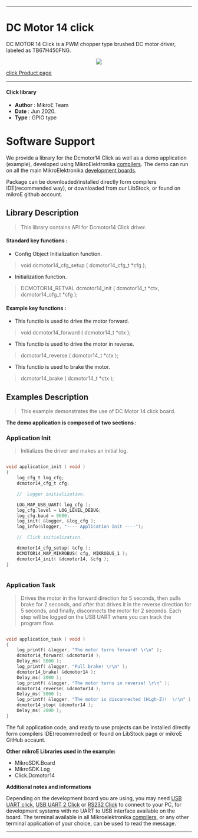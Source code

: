 
---
# DC Motor 14 click

DC MOTOR 14 Click is a PWM chopper type brushed DC motor driver, labeled as TB67H450FNG.

<p align="center">
  <img src="https://download.mikroe.com/images/click_for_ide/dcmotor14_click.png">
</p>

[click Product page](https://www.mikroe.com/dc-motor-14-click)

---

#### Click library 

- **Author**        : MikroE Team
- **Date**          : Jun 2020.
- **Type**          : GPIO type


# Software Support

We provide a library for the Dcmotor14 Click 
as well as a demo application (example), developed using MikroElektronika 
[compilers](https://shop.mikroe.com/compilers). 
The demo can run on all the main MikroElektronika [development boards](https://shop.mikroe.com/development-boards).

Package can be downloaded/installed directly form compilers IDE(recommended way), or downloaded from our LibStock, or found on mikroE github account. 

## Library Description

> This library contains API for Dcmotor14 Click driver.

#### Standard key functions :

- Config Object Initialization function.
> void dcmotor14_cfg_setup ( dcmotor14_cfg_t *cfg ); 
 
- Initialization function.
> DCMOTOR14_RETVAL dcmotor14_init ( dcmotor14_t *ctx, dcmotor14_cfg_t *cfg );

#### Example key functions :

- This functio is used to drive the motor forward.
> void dcmotor14_forward ( dcmotor14_t *ctx );
 
- This functio is used to drive the motor in reverse.
> dcmotor14_reverse ( dcmotor14_t *ctx );

- This functio is used to brake the motor.
> dcmotor14_brake ( dcmotor14_t *ctx );

## Examples Description

> This example demonstrates the use of DC Motor 14 click board. 

**The demo application is composed of two sections :**

### Application Init 

> Initializes the driver and makes an initial log.

```c

void application_init ( void )
{
    log_cfg_t log_cfg;
    dcmotor14_cfg_t cfg;

    //  Logger initialization.

    LOG_MAP_USB_UART( log_cfg );
    log_cfg.level = LOG_LEVEL_DEBUG;
    log_cfg.baud = 9600;
    log_init( &logger, &log_cfg );
    log_info(&logger, "---- Application Init ----");

    //  Click initialization.

    dcmotor14_cfg_setup( &cfg );
    DCMOTOR14_MAP_MIKROBUS( cfg, MIKROBUS_1 );
    dcmotor14_init( &dcmotor14, &cfg );
}
  
```

### Application Task

> Drives the motor in the forward direction for 5 seconds, then pulls brake for 2 seconds, 
> and after that drives it in the reverse direction for 5 seconds, and finally, 
> disconnects the motor for 2 seconds. Each step will be logged on the USB UART where
> you can track the program flow.

```c

void application_task ( void )
{
    log_printf( &logger, "The motor turns forward! \r\n" );
    dcmotor14_forward( &dcmotor14 );
    Delay_ms( 5000 );
    log_printf( &logger, "Pull brake! \r\n" );
    dcmotor14_brake( &dcmotor14 );
    Delay_ms( 2000 );
    log_printf( &logger, "The motor turns in reverse! \r\n" );
    dcmotor14_reverse( &dcmotor14 );
    Delay_ms( 5000 );
    log_printf( &logger, "The motor is disconnected (High-Z)!  \r\n" );
    dcmotor14_stop( &dcmotor14 );
    Delay_ms( 2000 );
}  

```

The full application code, and ready to use projects can be  installed directly form compilers IDE(recommneded) or found on LibStock page or mikroE GitHub accaunt.

**Other mikroE Libraries used in the example:** 

- MikroSDK.Board
- MikroSDK.Log
- Click.Dcmotor14

**Additional notes and informations**

Depending on the development board you are using, you may need 
[USB UART click](https://shop.mikroe.com/usb-uart-click), 
[USB UART 2 Click](https://shop.mikroe.com/usb-uart-2-click) or 
[RS232 Click](https://shop.mikroe.com/rs232-click) to connect to your PC, for 
development systems with no UART to USB interface available on the board. The 
terminal available in all Mikroelektronika 
[compilers](https://shop.mikroe.com/compilers), or any other terminal application 
of your choice, can be used to read the message.



---
